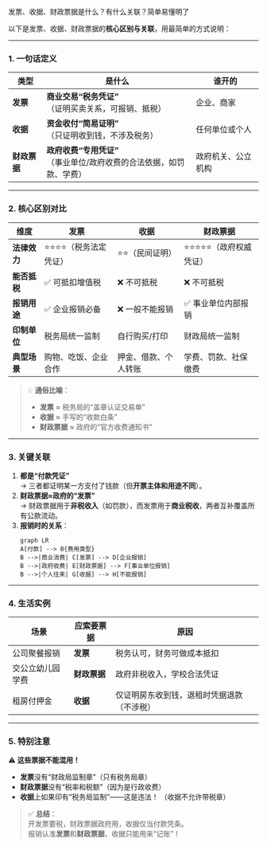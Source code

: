 
发票、收据、财政票据是什么？有什么关联？简单易懂明了

以下是发票、收据、财政票据的**核心区别与关联**，用最简单的方式说明：

---

### **1. 一句话定义**  
| **类型**       | **是什么**                                                                 | **谁开的**              |  
|----------------|--------------------------------------------------------------------------|------------------------|  
| **发票**       | **商业交易“税务凭证”**<br>（证明买卖关系，可报销、抵税）                          | 企业、商家              |  
| **收据**       | **资金收付“简易证明”**<br>（只证明收到钱，不涉及税务）                            | 任何单位或个人           |  
| **财政票据**   | **政府收费“专用凭证”**<br>（事业单位/政府收费的合法依据，如罚款、学费）               | 政府机关、公立机构        |  

---

### **2. 核心区别对比**  
| **维度**       | 发票                  | 收据                | 财政票据              |  
|----------------|-----------------------|--------------------|----------------------|  
| **法律效力**   | ⭐⭐⭐⭐（税务法定凭证）    | ⭐⭐（民间证明）       | ⭐⭐⭐⭐⭐（政府权威凭证）   |  
| **能否抵税**   | ✅ 可抵扣增值税          | ❌ 不可抵税           | ❌ 不可抵税            |  
| **报销用途**   | ✅ 企业报销必备          | ❌ 一般不能报销        | ✅ 事业单位内部报销      |  
| **印制单位**   | 税务局统一监制          | 自行购买/打印         | 财政局统一监制          |  
| **典型场景**   | 购物、吃饭、企业合作     | 押金、借款、个人转账    | 学费、罚款、社保缴费      |  

> 💡 **通俗比喻**：  
> - **发票** ≈ 税务局的“盖章认证交易单”  
> - **收据** ≈ 手写的“收款白条”  
> - **财政票据** ≈ 政府的“官方收费通知书”  

---

### **3. 关键关联**  
1. **都是“付款凭证”**  
   → 三者都证明某一方支付了钱款（但**开票主体和用途不同**）。  
2. **财政票据≈政府的“发票”**  
   → 财政票据用于**非税收入**（如罚款），而发票用于**商业税收**，两者互补覆盖所有公款流动。  
3. **报销时的关系**：  
   ```mermaid  
   graph LR  
   A[付款] --> B{费用类型}  
   B -->|商业消费| C[发票] --> D[企业报销]  
   B -->|政府收费| E[财政票据] --> F[事业单位报销]  
   B -->|个人往来| G[收据] --> H[不能报销]  
   ```  

---

### **4. 生活实例**  
| **场景**             | 应索要票据       | **原因**                                  |  
|----------------------|----------------|------------------------------------------|  
| 公司聚餐报销          | **发票**        | 税务认可，财务可做成本抵扣                  |  
| 交公立幼儿园学费      | **财政票据**     | 政府非税收入，学校合法凭证                   |  
| 租房付押金            | **收据**        | 仅证明房东收到钱，退租时凭据退款（不涉税）     |  

---

### **5. 特别注意**  
⚠️ **这些票据不能混用！**  
- **发票**没有“财政局监制章”（只有税务局章）  
- **财政票据**没有“税率和税额”（因为是行政收费）  
- **收据**上如果印有“税务局监制”——这是违法！ （收据不允许带税章）  

> ✅ **总结**：  
> 开发票要税，财政票据政府用，收据仅当付款凭条。  
> 报销认准**发票**和**财政票据**，收据只能用来“记账”！